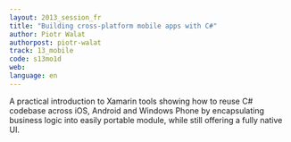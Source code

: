 ```yaml
---
layout: 2013_session_fr
title: "Building cross-platform mobile apps with C#"
author: Piotr Walat
authorpost: piotr-walat
track: 13_mobile
code: s13mo1d
web: 
language: en
---
```


A practical introduction to Xamarin tools showing how to reuse C# codebase across iOS, Android and Windows Phone by encapsulating business logic into easily portable module, while still offering a fully native UI.
